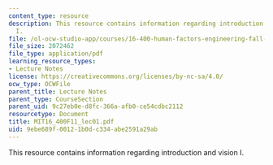 ```yaml
---
content_type: resource
description: This resource contains information regarding introduction and vision
  I.
file: /ol-ocw-studio-app/courses/16-400-human-factors-engineering-fall-2011/9ebe689f00121b0dc334abe2591a29ab_MIT16_400F11_lec01.pdf
file_size: 2072462
file_type: application/pdf
learning_resource_types:
- Lecture Notes
license: https://creativecommons.org/licenses/by-nc-sa/4.0/
ocw_type: OCWFile
parent_title: Lecture Notes
parent_type: CourseSection
parent_uid: 9c27eb0e-d8fc-366a-afb0-ce54cdbc2112
resourcetype: Document
title: MIT16_400F11_lec01.pdf
uid: 9ebe689f-0012-1b0d-c334-abe2591a29ab
---
```

This resource contains information regarding introduction and vision I.
